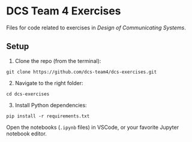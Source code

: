 # DCS Team 4 Exercises

Files for code related to exercises in _Design of Communicating Systems_.

## Setup

1. Clone the repo (from the terminal):

```
git clone https://github.com/dcs-team4/dcs-exercises.git
```

2. Navigate to the right folder:

```
cd dcs-exercises
```

3. Install Python dependencies:

```
pip install -r requirements.txt
```

Open the notebooks (`.ipynb` files) in VSCode, or your favorite Jupyter notebook editor.
